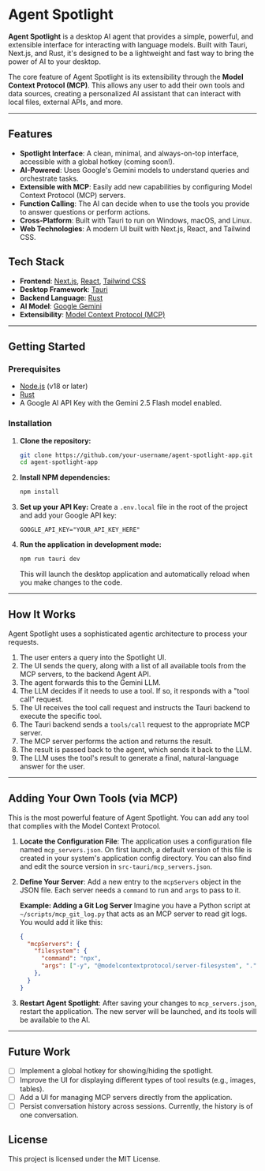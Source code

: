 # Agent Spotlight 

**Agent Spotlight** is a desktop AI agent that provides a simple, powerful, and extensible interface for interacting with language models. Built with Tauri, Next.js, and Rust, it's designed to be a lightweight and fast way to bring the power of AI to your desktop.

The core feature of Agent Spotlight is its extensibility through the **Model Context Protocol (MCP)**. This allows any user to add their own tools and data sources, creating a personalized AI assistant that can interact with local files, external APIs, and more.

---

## Features

- **Spotlight Interface**: A clean, minimal, and always-on-top interface, accessible with a global hotkey (coming soon!).
- **AI-Powered**: Uses Google's Gemini models to understand queries and orchestrate tasks.
- **Extensible with MCP**: Easily add new capabilities by configuring Model Context Protocol (MCP) servers.
- **Function Calling**: The AI can decide when to use the tools you provide to answer questions or perform actions.
- **Cross-Platform**: Built with Tauri to run on Windows, macOS, and Linux.
- **Web Technologies**: A modern UI built with Next.js, React, and Tailwind CSS.

## Tech Stack

- **Frontend**: [Next.js](https://nextjs.org/), [React](https://react.dev/), [Tailwind CSS](https://tailwindcss.com/)
- **Desktop Framework**: [Tauri](https://tauri.app/)
- **Backend Language**: [Rust](https://www.rust-lang.org/)
- **AI Model**: [Google Gemini](https://deepmind.google/technologies/gemini/)
- **Extensibility**: [Model Context Protocol (MCP)](https://modelcontextprotocol.io/)

---

## Getting Started

### Prerequisites

- [Node.js](https://nodejs.org/) (v18 or later)
- [Rust](https://www.rust-lang.org/tools/install)
- A Google AI API Key with the Gemini 2.5 Flash model enabled.

### Installation

1.  **Clone the repository:**
    ```bash
    git clone https://github.com/your-username/agent-spotlight-app.git
    cd agent-spotlight-app
    ```

2.  **Install NPM dependencies:**
    ```bash
    npm install
    ```

3.  **Set up your API Key:**
    Create a `.env.local` file in the root of the project and add your Google API key:
    ```
    GOOGLE_API_KEY="YOUR_API_KEY_HERE"
    ```

4.  **Run the application in development mode:**
    ```bash
    npm run tauri dev
    ```
    This will launch the desktop application and automatically reload when you make changes to the code.

---

## How It Works

Agent Spotlight uses a sophisticated agentic architecture to process your requests.

1.  The user enters a query into the Spotlight UI.
2.  The UI sends the query, along with a list of all available tools from the MCP servers, to the backend Agent API.
3.  The agent forwards this to the Gemini LLM.
4.  The LLM decides if it needs to use a tool. If so, it responds with a "tool call" request.
5.  The UI receives the tool call request and instructs the Tauri backend to execute the specific tool.
6.  The Tauri backend sends a `tools/call` request to the appropriate MCP server.
7.  The MCP server performs the action and returns the result.
8.  The result is passed back to the agent, which sends it back to the LLM.
9.  The LLM uses the tool's result to generate a final, natural-language answer for the user.

---

## Adding Your Own Tools (via MCP)

This is the most powerful feature of Agent Spotlight. You can add any tool that complies with the Model Context Protocol.

1.  **Locate the Configuration File**:
    The application uses a configuration file named `mcp_servers.json`. On first launch, a default version of this file is created in your system's application config directory. You can also find and edit the source version in `src-tauri/mcp_servers.json`.

2.  **Define Your Server**:
    Add a new entry to the `mcpServers` object in the JSON file. Each server needs a `command` to run and `args` to pass to it.

    **Example: Adding a Git Log Server**
    Imagine you have a Python script at `~/scripts/mcp_git_log.py` that acts as an MCP server to read git logs. You would add it like this:

    ```json
    {
      "mcpServers": {
        "filesystem": {
          "command": "npx",
          "args": ["-y", "@modelcontextprotocol/server-filesystem", "."]
        },
      }
    }
    ```

3.  **Restart Agent Spotlight**:
    After saving your changes to `mcp_servers.json`, restart the application. The new server will be launched, and its tools will be available to the AI.

---

## Future Work

- [ ] Implement a global hotkey for showing/hiding the spotlight.
- [ ] Improve the UI for displaying different types of tool results (e.g., images, tables).
- [ ] Add a UI for managing MCP servers directly from the application.
- [ ] Persist conversation history across sessions. Currently, the history is of one conversation.

## License

This project is licensed under the MIT License.
